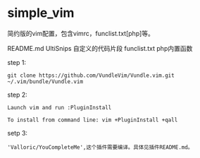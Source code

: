 # simple_vim
简约版的vim配置，包含vimrc，funclist.txt[php]等。

README.md 
UltiSnips 自定义的代码片段
funclist.txt php内置函数

step 1:

    git clone https://github.com/VundleVim/Vundle.vim.git ~/.vim/bundle/Vundle.vim

step 2:

    Launch vim and run :PluginInstall

    To install from command line: vim +PluginInstall +qall

setp 3:

    'Valloric/YouCompleteMe',这个插件需要编译。具体见插件README.md。

